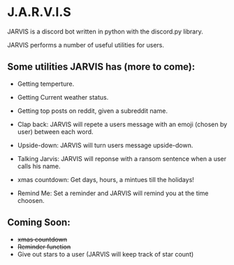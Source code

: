 # J.A.R.V.I.S
JARVIS is a discord bot written in python with the discord.py library.

JARVIS performs a number of useful utilities for users.

## Some utilities JARVIS has (more to come):
  
  * Getting temperture.
  
  * Getting Current weather status.
  
  * Getting top posts on reddit, given a subreddit name.

  * Clap back:
  JARVIS will repete a users message with an emoji (chosen by user) between each word.
  
  * Upside-down:
  JARVIS will turn users message upside-down.
  
  * Talking Jarvis:
  JARVIS will reponse with a ransom sentence when a user calls his name.
  
  * xmas countdown:
  Get days, hours, a mintues till the holidays! 
  
  * Remind Me: Set a reminder and JARVIS will remind you at the time choosen.
  
## Coming Soon:
 * ~~xmas countdown~~
 * ~~Reminder function~~
 * Give out stars to a user (JARVIS will keep track of star count)
